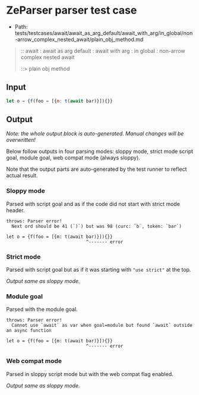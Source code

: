 # ZeParser parser test case

- Path: tests/testcases/await/await_as_arg_default/await_with_arg/in_global/non-arrow_complex_nested_await/plain_obj_method.md

> :: await : await as arg default : await with arg : in global : non-arrow complex nested await
>
> ::> plain obj method

## Input

`````js
let o = {f(foo = [{m: t(await bar)}]){}}
`````

## Output

_Note: the whole output block is auto-generated. Manual changes will be overwritten!_

Below follow outputs in four parsing modes: sloppy mode, strict mode script goal, module goal, web compat mode (always sloppy).

Note that the output parts are auto-generated by the test runner to reflect actual result.

### Sloppy mode

Parsed with script goal and as if the code did not start with strict mode header.

`````
throws: Parser error!
  Next ord should be 41 (`)`) but was 98 (curc: `b`, token: `bar`)

let o = {f(foo = [{m: t(await bar)}]){}}
                              ^------- error
`````

### Strict mode

Parsed with script goal but as if it was starting with `"use strict"` at the top.

_Output same as sloppy mode._

### Module goal

Parsed with the module goal.

`````
throws: Parser error!
  Cannot use `await` as var when goal=module but found `await` outside an async function

let o = {f(foo = [{m: t(await bar)}]){}}
                              ^------- error
`````


### Web compat mode

Parsed in sloppy script mode but with the web compat flag enabled.

_Output same as sloppy mode._
